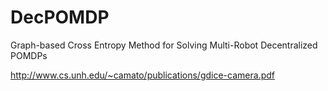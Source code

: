 # DecPOMDP
Graph-based Cross Entropy Method for Solving Multi-Robot Decentralized POMDPs

http://www.cs.unh.edu/~camato/publications/gdice-camera.pdf
